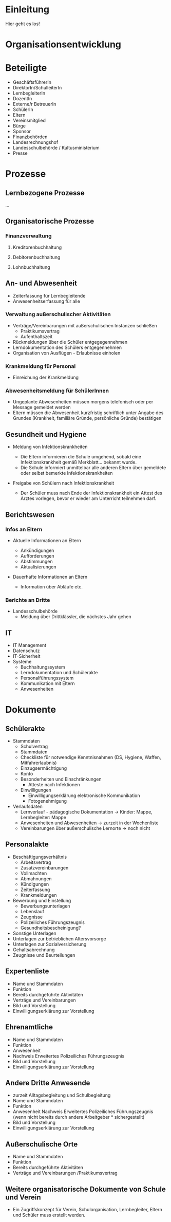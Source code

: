 # Einleitung

Hier geht es los!

# Organisationsentwicklung

# Beteiligte
* GeschäftsführerIn
* DirektorIn/SchulleiterIn
* LernbegleiterIn
* DozentIn
* Externe/r BetreuerIn
* SchülerIn
* Eltern
* Vereinsmitglied
* Bürge
* Sponsor
* Finanzbehörden
* Landesrechnungshof
* Landesschulbehörde / Kultusministerium
* Presse

# Prozesse

## Lernbezogene Prozesse

... 

## Organisatorische Prozesse

### Finanzverwaltung

1. Kreditorenbuchhaltung
    
2. Debitorenbuchhaltung

3. Lohnbuchhaltung

## An- und Abwesenheit

* Zeiterfassung für Lernbegleitende
* Anwesenheitserfassung für alle

### Verwaltung außerschulischer Aktivitäten

* Verträge/Vereinbarungen mit außerschulischen Instanzen schließen
  * Praktikumsvertrag
  * Aufenthaltszeit
* Rückmeldungen über die Schüler entgegegennehmen
* Lerndokumentation des Schülers entgegennehmen
* Organisation von Ausflügen - Erlaubnisse einholen

### Krankmeldung für Personal

 * Einreichung der Krankmeldung

### Abwesenheitsmeldung für SchülerInnen

* Ungeplante Abwesenheiten müssen morgens telefonisch oder per Message gemeldet werden
* Eltern müssen die Abwesenheit kurzfristig schriftlich unter Angabe des Grundes (Krankheit, familiäre Gründe, persönliche Gründe) bestätigen

## Gesundheit und Hygiene

* Meldung von Infektionskrankheiten
  * Die Eltern informieren die Schule umgehend, sobald eine Infektionskrankheit gemäß Merkblatt... bekannt wurde.
  * Die Schule informiert unmittelbar alle anderen Eltern über gemeldete oder selbst bemerkte Infektionskrankheiten

* Freigabe von Schülern nach Infektionskrankheit
  * Der Schüler muss nach Ende der Infektionskrankheit ein Attest des Arztes vorlegen, bevor er wieder am Unterricht teilnehmen darf.

## Berichtswesen

### Infos an Eltern

* Aktuelle Informationen an Eltern
  *  Ankündigungen
  *  Aufforderungen
  *  Abstimmungen
  *  Aktualisierungen

* Dauerhafte Informationen an Eltern
  * Information über Abläufe etc.

### Berichte an Dritte

* Landesschulbehörde
  * Meldung über Drittklässler, die nächstes Jahr gehen

## IT
* IT Management
* Datenschutz
* IT-Sicherheit
* Systeme
  * Buchhaltungssystem
  * Lerndokumentation und Schülerakte
  * Personalführungssystem
  * Kommunikation mit Eltern
  * Anwesenheiten

# Dokumente
## Schülerakte
* Stammdaten
  * Schulvertrag
  * Stammdaten
  * Checkliste für notwendige Kenntnisnahmen (DS, Hygiene, Waffen, Mitfahrerlaubnis)
  * Einzugsermächtigung
  * Konto
  * Besonderheiten und Einschränkungen
      * Atteste nach Infektionen
  * Einwilligungen
      * Einwilligungserklärung elektronische Kommunikation
      * Fotogenehmigung
* Verlaufsdaten
  * Lernverlauf - pädagogische Dokumentation → Kinder: Mappe, Lernbegleiter: Mappe
  * Anwesenheiten und Abwesenheiten → zurzeit in der Wochenliste
  * Vereinbarungen über außerschulische Lernorte → noch nicht

## Personalakte
* Beschäftigungsverhältnis
  * Arbeitsvertrag
  * Zusatzvereinbarungen
  * Vollmachten
  * Abmahnungen
  * Kündigungen
  * Zeiterfassung
  * Krankmeldungen
* Bewerbung und Einstellung
  * Bewerbungsunterlagen
  * Lebenslauf
  * Zeugnisse
  * Polizeiliches Führungszeugnis
  * Gesundheitsbescheinigung?
* Sonstige Unterlagen
* Unterlagen zur betrieblichen Altersvorsorge
* Unterlagen zur Sozialversicherung
* Gehaltsabrechnung
* Zeugnisse und Beurteilungen

## Expertenliste

* Name und Stammdaten
* Funktion
* Bereits durchgeführte Aktivitäten
* Verträge und Vereinbarungen
* Bild und Vorstellung
* Einwilligungserklärung zur Vorstellung

## Ehrenamtliche

* Name und Stammdaten
* Funktion
* Anwesenheit
* Nachweis Erweitertes Polizeiliches Führungszeugnis
* Bild und Vorstellung
* Einwilligungserklärung zur Vorstellung

## Andere Dritte Anwesende

* zurzeit Alltagsbegleitung und Schulbegleitung
* Name und Stammdaten
* Funktion
* Anwesenheit
Nachweis Erweitertes Polizeiliches Führungszeugnis (wenn nicht bereits durch andere Arbeitgeber * sichergestellt)
* Bild und Vorstellung
* Einwilligungserklärung zur Vorstellung

## Außerschulische Orte

* Name und Stammdaten
* Funktion
* Bereits durchgeführte Aktivitäten
* Verträge und Vereinbarungen /Praktikumsvertrag

## Weitere organisatorische Dokumente von Schule und Verein
* Ein Zugriffskonzept für Verein, Schulorganisation, Lernbegleiter, Eltern und Schüler muss erstellt werden.

